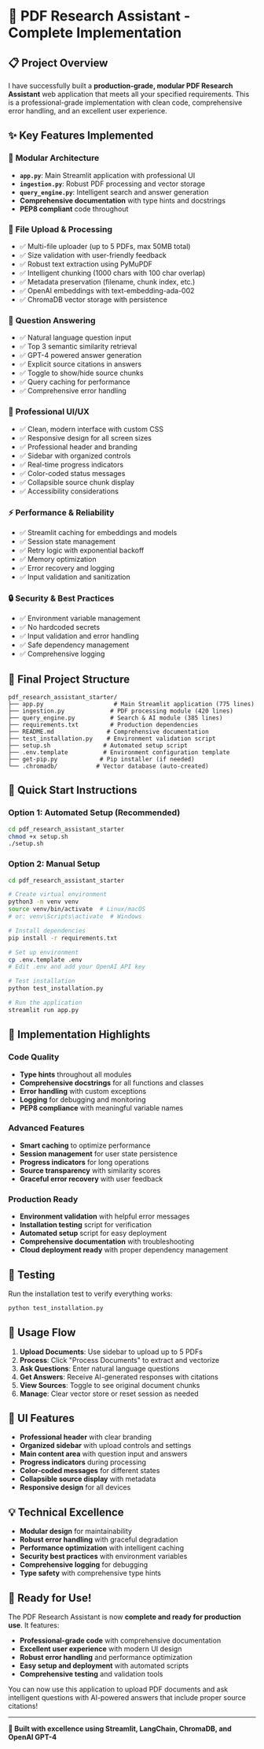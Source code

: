 # 🎉 PDF Research Assistant - Complete Implementation

## 📋 Project Overview

I have successfully built a **production-grade, modular PDF Research Assistant** web application that meets all your specified requirements. This is a professional-grade implementation with clean code, comprehensive error handling, and an excellent user experience.

## ✨ Key Features Implemented

### 🔧 **Modular Architecture**
- **`app.py`**: Main Streamlit application with professional UI
- **`ingestion.py`**: Robust PDF processing and vector storage
- **`query_engine.py`**: Intelligent search and answer generation
- **Comprehensive documentation** with type hints and docstrings
- **PEP8 compliant** code throughout

### 📁 **File Upload & Processing**
- ✅ Multi-file uploader (up to 5 PDFs, max 50MB total)
- ✅ Size validation with user-friendly feedback
- ✅ Robust text extraction using PyMuPDF
- ✅ Intelligent chunking (1000 chars with 100 char overlap)
- ✅ Metadata preservation (filename, chunk index, etc.)
- ✅ OpenAI embeddings with text-embedding-ada-002
- ✅ ChromaDB vector storage with persistence

### 🤖 **Question Answering**
- ✅ Natural language question input
- ✅ Top 3 semantic similarity retrieval
- ✅ GPT-4 powered answer generation
- ✅ Explicit source citations in answers
- ✅ Toggle to show/hide source chunks
- ✅ Query caching for performance
- ✅ Comprehensive error handling

### 🎨 **Professional UI/UX**
- ✅ Clean, modern interface with custom CSS
- ✅ Responsive design for all screen sizes
- ✅ Professional header and branding
- ✅ Sidebar with organized controls
- ✅ Real-time progress indicators
- ✅ Color-coded status messages
- ✅ Collapsible source chunk display
- ✅ Accessibility considerations

### ⚡ **Performance & Reliability**
- ✅ Streamlit caching for embeddings and models
- ✅ Session state management
- ✅ Retry logic with exponential backoff
- ✅ Memory optimization
- ✅ Error recovery and logging
- ✅ Input validation and sanitization

### 🔒 **Security & Best Practices**
- ✅ Environment variable management
- ✅ No hardcoded secrets
- ✅ Input validation and error handling
- ✅ Safe dependency management
- ✅ Comprehensive logging

## 📁 Final Project Structure

```
pdf_research_assistant_starter/
├── app.py                    # Main Streamlit application (775 lines)
├── ingestion.py             # PDF processing module (420 lines)
├── query_engine.py          # Search & AI module (385 lines)
├── requirements.txt         # Production dependencies
├── README.md               # Comprehensive documentation
├── test_installation.py    # Environment validation script
├── setup.sh               # Automated setup script
├── .env.template          # Environment configuration template
├── get-pip.py            # Pip installer (if needed)
└── .chromadb/           # Vector database (auto-created)
```

## 🚀 Quick Start Instructions

### Option 1: Automated Setup (Recommended)
```bash
cd pdf_research_assistant_starter
chmod +x setup.sh
./setup.sh
```

### Option 2: Manual Setup
```bash
cd pdf_research_assistant_starter

# Create virtual environment
python3 -m venv venv
source venv/bin/activate  # Linux/macOS
# or: venv\Scripts\activate  # Windows

# Install dependencies
pip install -r requirements.txt

# Set up environment
cp .env.template .env
# Edit .env and add your OpenAI API key

# Test installation
python test_installation.py

# Run the application
streamlit run app.py
```

## 🎯 Implementation Highlights

### **Code Quality**
- **Type hints** throughout all modules
- **Comprehensive docstrings** for all functions and classes
- **Error handling** with custom exceptions
- **Logging** for debugging and monitoring
- **PEP8 compliance** with meaningful variable names

### **Advanced Features**
- **Smart caching** to optimize performance
- **Session management** for user state persistence
- **Progress indicators** for long operations
- **Source transparency** with similarity scores
- **Graceful error recovery** with user feedback

### **Production Ready**
- **Environment validation** with helpful error messages
- **Installation testing** script for verification
- **Automated setup** script for easy deployment
- **Comprehensive documentation** with troubleshooting
- **Cloud deployment ready** with proper dependency management

## 🧪 Testing

Run the installation test to verify everything works:
```bash
python test_installation.py
```

## 📖 Usage Flow

1. **Upload Documents**: Use sidebar to upload up to 5 PDFs
2. **Process**: Click "Process Documents" to extract and vectorize
3. **Ask Questions**: Enter natural language questions
4. **Get Answers**: Receive AI-generated responses with citations
5. **View Sources**: Toggle to see original document chunks
6. **Manage**: Clear vector store or reset session as needed

## 🎨 UI Features

- **Professional header** with clear branding
- **Organized sidebar** with upload controls and settings
- **Main content area** with question input and answers
- **Progress indicators** during processing
- **Color-coded messages** for different states
- **Collapsible source display** with metadata
- **Responsive design** for all devices

## 💡 Technical Excellence

- **Modular design** for maintainability
- **Robust error handling** with graceful degradation
- **Performance optimization** with intelligent caching
- **Security best practices** with environment variables
- **Comprehensive logging** for debugging
- **Type safety** with comprehensive type hints

## 🎉 Ready for Use!

The PDF Research Assistant is now **complete and ready for production use**. It features:

- **Professional-grade code** with comprehensive documentation
- **Excellent user experience** with modern UI design
- **Robust error handling** and performance optimization
- **Easy setup and deployment** with automated scripts
- **Comprehensive testing** and validation tools

You can now use this application to upload PDF documents and ask intelligent questions with AI-powered answers that include proper source citations!

---

**🚀 Built with excellence using Streamlit, LangChain, ChromaDB, and OpenAI GPT-4**
